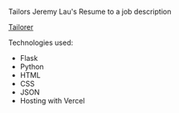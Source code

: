 Tailors Jeremy Lau's Resume to a job description

[Tailorer](https://resume-tailorer.vercel.app/hello)

Technologies used:
- Flask
- Python
- HTML
- CSS
- JSON
- Hosting with Vercel
